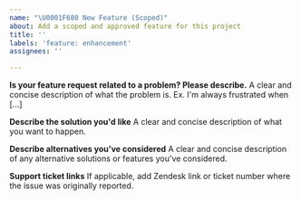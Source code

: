 ```yaml
---
name: "\U0001F680 New Feature (Scoped)"
about: Add a scoped and approved feature for this project
title: ''
labels: 'feature: enhancement'
assignees: ''

---
```


**Is your feature request related to a problem? Please describe.**
A clear and concise description of what the problem is. Ex. I'm always frustrated when [...]

**Describe the solution you'd like**
A clear and concise description of what you want to happen.

**Describe alternatives you've considered**
A clear and concise description of any alternative solutions or features you've considered.

**Support ticket links**
If applicable, add Zendesk link or ticket number where the issue was originally reported.
